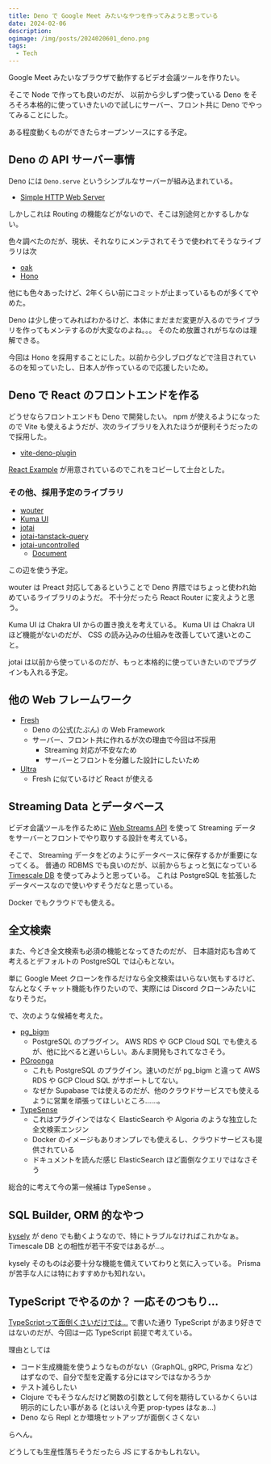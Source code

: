```yaml
---
title: Deno で Google Meet みたいなやつを作ってみようと思っている
date: 2024-02-06
description:
ogimage: /img/posts/2024020601_deno.png
tags:
  - Tech
---
```


Google Meet みたいなブラウザで動作するビデオ会議ツールを作りたい。

そこで Node で作っても良いのだが、 以前から少しずつ使っている Deno
をそろそろ本格的に使っていきたいので試しにサーバー、フロント共に Deno
でやってみることにした。

ある程度動くものができたらオープンソースにする予定。

## Deno の API サーバー事情

Deno には `Deno.serve` というシンプルなサーバーが組み込まれている。

- [Simple HTTP Web Server](https://docs.deno.com/runtime/tutorials/http_server)

しかしこれは Routing の機能などがないので、そこは別途何とかするしかない。

色々調べたのだが、現状、それなりにメンテされてそうで使われてそうなライブラリは次

- [oak](https://oakserver.github.io/oak/)
- [Hono](https://hono.dev)

他にも色々あったけど、2年くらい前にコミットが止まっているものが多くてやめた。

Deno
は少し使ってみればわかるけど、本体にまだまだ変更が入るのでライブラリを作ってもメンテするのが大変なのよね。。。
そのため放置されがちなのは理解できる。

今回は Hono
を採用することにした。以前から少しブログなどで注目されているのを知っていたし、日本人が作っているので応援したいため。

## Deno で React のフロントエンドを作る

どうせならフロントエンドも Deno で開発したい。 npm が使えるようになったので Vite
も使えるようだが、次のライブラリを入れたほうが便利そうだったので採用した。

- [vite-deno-plugin](https://github.com/anatoo/vite-deno-plugin)

[React Example](https://github.com/anatoo/vite-deno-plugin/tree/main/examples/react)
が用意されているのでこれをコピーして土台とした。

### その他、採用予定のライブラリ

- [wouter](https://github.com/molefrog/wouter)
- [Kuma UI](https://www.kuma-ui.com)
- [jotai](https://jotai.org)
- [jotai-tanstack-query](https://github.com/jotaijs/jotai-tanstack-query)
- [jotai-uncontrolled](https://github.com/jotaijs/jotai-uncontrolled)
  - [Document](https://zenn.dev/dai_shi/articles/01813b22907dcf)

この辺を使う予定。

wouter は Preact 対応してあるということで Deno
界隈ではちょっと使われ始めているライブラリのようだ。 不十分だったら React Router
に変えようと思う。

Kuma UI は Chakra UI からの置き換えを考えている。 Kuma UI は Chakra UI
ほど機能がないのだが、 CSS の読み込みの仕組みを改善していて速いとのこと。

jotai
は以前から使っているのだが、もっと本格的に使っていきたいのでプラグインも入れる予定。

## 他の Web フレームワーク

- [Fresh](https://fresh.deno.dev)
  - Deno の公式(たぶん) の Web Framework
  - サーバー、フロント共に作れるが次の理由で今回は不採用
    - Streaming 対応が不安なため
    - サーバーとフロントを分離した設計にしたいため
- [Ultra](https://github.com/exhibitionist-digital/ultra)
  - Fresh に似ているけど React が使える

## Streaming Data とデータベース

ビデオ会議ツールを作るために
[Web Streams API](https://developer.mozilla.org/en-US/docs/Web/API/Streams_API)
を使って Streaming データをサーバーとフロントでやり取りする設計を考えている。

そこで、 Streaming
データをどのようにデータベースに保存するかが重要になってくる。 普通の RDBMS
でも良いのだが、以前からちょっと気になっている
[Timescale DB](https://www.timescale.com) を使ってみようと思っている。 これは
PostgreSQL を拡張したデータベースなので使いやすそうだなと思っている。

Docker でもクラウドでも使える。

## 全文検索

また、今どき全文検索も必須の機能となってきたのだが、
日本語対応も含めて考えるとデフォルトの PostgreSQL では心もとない。

単に Google Meet クローンを作るだけなら全文検索はいらない気もするけど、
なんとなくチャット機能も作りたいので、実際には Discord
クローンみたいになりそうだ。

で、次のような候補を考えた。

- [pg_bigm](https://github.com/pgbigm/pg_bigm)
  - PostgreSQL のプラグイン。 AWS RDS や GCP Cloud SQL
    でも使えるが、他に比べると遅いらしい。あんま開発もされてなさそう。
- [PGroonga](https://pgroonga.github.io)
  - これも PostgreSQL のプラグイン。速いのだが pg_bigm と違って AWS RDS や GCP
    Cloud SQL がサポートしてない。
  - なぜか Supabase
    では使えるのだが、他のクラウドサービスでも使えるように営業を頑張ってほしいところ……。
- [TypeSense](https://typesense.org)
  - これはプラグインではなく ElasticSearch や Algoria
    のような独立した全文検索エンジン
  - Docker
    のイメージもありオンプレでも使えるし、クラウドサービスも提供されている
  - ドキュメントを読んだ感じ ElasticSearch ほど面倒なクエリではなさそう

総合的に考えて今の第一候補は TypeSense 。

## SQL Builder, ORM 的なやつ

[kysely](https://kysely.dev) が deno
でも動くようなので、特にトラブルなければこれかなぁ。 Timescale DB
との相性が若干不安ではあるが...。

kysely そのものは必要十分な機能を備えていてわりと気に入っている。 Prisma
が苦手な人には特におすすめかも知れない。

## TypeScript でやるのか？ 一応そのつもり...

[TypeScriptって面倒くさいだけでは...](https://www.kbaba1001.com/posts/2023122001_typescript/)
で書いた通り TypeScript があまり好きではないのだが、今回は一応 TypeScript
前提で考えている。

理由としては

- コード生成機能を使うようなものがない（GraphQL, gRPC, Prisma
  など）はずなので、自分で型を定義する分にはマシではなかろうか
- テスト減らしたい
- Clojure
  でもそうなんだけど関数の引数として何を期待しているかくらいは明示的にしたい事がある
  (とはいえ今更 prop-types はなぁ...)
- Deno なら Repl とか環境セットアップが面倒くさくない

らへん。

どうしても生産性落ちそうだったら JS にするかもしれない。
